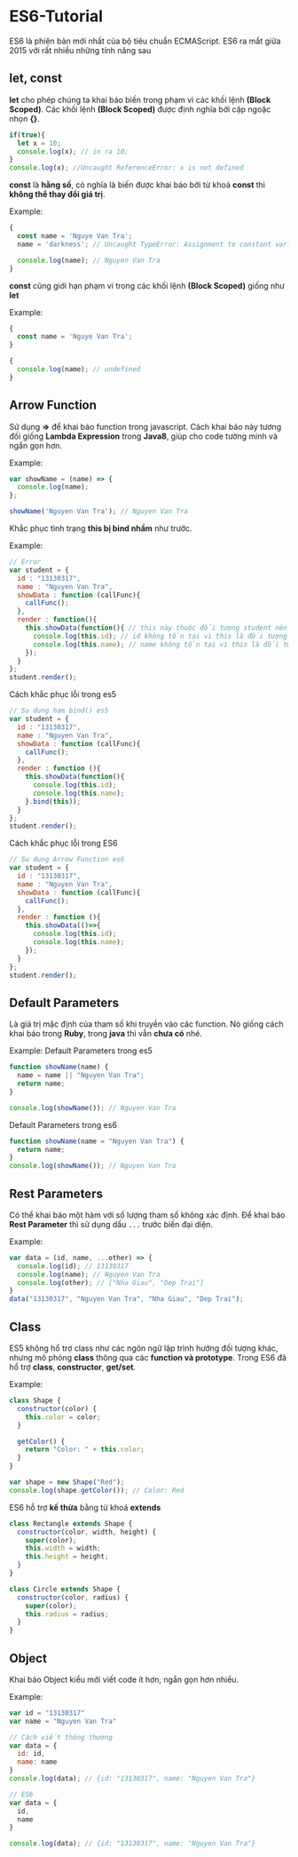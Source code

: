 # ES6-Tutorial

ES6 là phiên bản mới nhất của bộ tiêu chuẩn ECMAScript. ES6 ra mắt giữa 2015 với rất nhiều những tính năng sau

## let, const

**let** cho phép chúng ta khai báo biến trong phạm vi các khối lệnh **(Block Scoped)**. Các khối lệnh **(Block Scoped)** được định nghĩa bởi cặp ngoặc nhọn **{}**.

```javascript
if(true){
  let x = 10;
  console.log(x); // in ra 10;
}
console.log(x); //Uncaught ReferenceError: x is not defined
```

**const** là **hằng số**, có nghĩa là biến được khai báo bởi từ khoá **const** thì **không thể thay đổi giá trị**.

Example:

```javascript
{
  const name = 'Nguye Van Tra';
  name = 'darkness'; // Uncaught TypeError: Assignment to constant variable.

  console.log(name); // Nguyen Van Tra
}
```

**const** cũng giới hạn phạm vi trong các khối lệnh **(Block Scoped)** giống như **let**

Example:

```javascript
{
  const name = 'Nguye Van Tra';
}

{
  console.log(name); // undefined
}
```

## Arrow Function

Sử dụng **=>** để khai báo function trong javascript. Cách khai báo này tương đối giống **Lambda Expression** trong **Java8**, giúp cho code tường minh và ngắn gọn hơn.

Example:

```javascript
var showName = (name) => {
  console.log(name);
};

showName('Nguyen Van Tra'); // Nguyen Van Tra
```

Khắc phục tình trạng **this bị bind nhầm** như trước.

Example:

```javascript
// Error
var student = {
  id : "13130317",
  name : "Nguyen Van Tra",
  showData : function (callFunc){
    callFunc();
  },
  render : function(){
    this.showData(function(){ // this này thuộc đối tượng student nên ok
      console.log(this.id); // id không tồn tại vì this là đối tượng window
      console.log(this.name); // name không tồn tại vì this là đối tượng window
    });
  }
};
student.render();
```

Cách khắc phục lỗi trong es5

```javascript
// Su dung ham bind() es5
var student = {
  id : "13130317",
  name : "Nguyen Van Tra",
  showData : function (callFunc){
    callFunc();
  },
  render : function (){
    this.showData(function(){
      console.log(this.id);
      console.log(this.name);
    }.bind(this));
  }
};
student.render();
```

Cách khắc phục lỗi trong ES6

```javascript
// Su dung Arrow Function es6
var student = {
  id : "13130317",
  name : "Nguyen Van Tra",
  showData : function (callFunc){
    callFunc();
  },
  render : function (){
    this.showData(()=>{
      console.log(this.id);
      console.log(this.name);
    });
  }
};
student.render();
```

## Default Parameters

Là giá trị mặc định của tham số khi truyền vào các function. Nó giống cách khai báo trong **Ruby**, trong **java** thì vẫn **chưa có** nhé.

Example:
Default Parameters trong es5
```javascript
function showName(name) {
  name = name || "Nguyen Van Tra";
  return name;
}

console.log(showName()); // Nguyen Van Tra
```
Default Parameters trong es6
```javascript
function showName(name = "Nguyen Van Tra") {
  return name;
}
console.log(showName()); // Nguyen Van Tra
```

## Rest Parameters
Có thể khai báo một hàm với số lượng tham số không xác định. Để khai báo **Rest Parameter** thì sử dụng dấu ```...``` trước biến đại diện.

Example:
```javascript
var data = (id, name, ...other) => {
  console.log(id); // 13130317
  console.log(name); // Nguyen Van Tra
  console.log(other); // ["Nha Giau", "Dep Trai"]
}
data("13130317", "Nguyen Van Tra", "Nha Giau", "Dep Trai");
```

## Class
ES5 không hổ trợ class như các ngôn ngữ lập trình hướng đối tượng khác, nhưng mô phỏng **class** thông qua các **function và prototype**. Trong ES6 đã hổ trợ **class**, **constructor**, **get/set**.

Example:
```javascript
class Shape {
  constructor(color) {
    this.color = color;
  }

  getColor() {
    return "Color: " + this.color;
  }
}

var shape = new Shape("Red");
console.log(shape.getColor()); // Color: Red
```

ES6 hỗ trợ **kế thừa** bằng từ khoá **extends**
```javascript
class Rectangle extends Shape {
  constructor(color, width, height) {
    super(color);
    this.width = width;
    this.height = height;
  }
}

class Circle extends Shape {
  constructor(color, radius) {
    super(color);
    this.radius = radius;
  }
}
```

## Object
Khai báo Object kiểu mới viết code ít hơn, ngắn gọn hơn nhiều.

Example:
```javascript
var id = "13130317"
var name = "Nguyen Van Tra"

// Cách viết thông thường
var data = {
  id: id,
  name: name
}
console.log(data); // {id: "13130317", name: "Nguyen Van Tra"}

// ES6
var data = {
  id,
  name
}

console.log(data); // {id: "13130317", name: "Nguyen Van Tra"}
```
